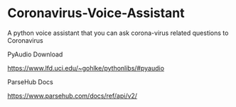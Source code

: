 # Coronavirus-Voice-Assistant

A python voice assistant that you can ask corona-virus related questions to Coronavirus


PyAudio Download

https://www.lfd.uci.edu/~gohlke/pythonlibs/#pyaudio

ParseHub Docs

https://www.parsehub.com/docs/ref/api/v2/
